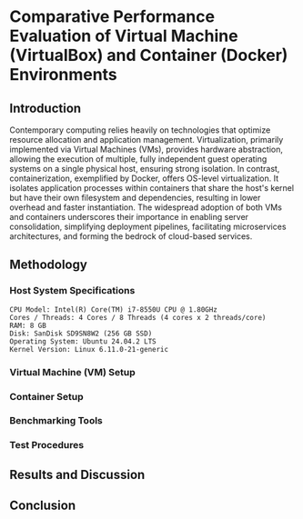 # Comparative Performance Evaluation of Virtual Machine (VirtualBox) and Container (Docker) Environments

## Introduction

Contemporary computing relies heavily on technologies that optimize resource allocation and application management. Virtualization, primarily implemented via Virtual Machines (VMs), provides hardware abstraction, allowing the execution of multiple, fully independent guest operating systems on a single physical host, ensuring strong isolation. In contrast, containerization, exemplified by Docker, offers OS-level virtualization. It isolates application processes within containers that share the host's kernel but have their own filesystem and dependencies, resulting in lower overhead and faster instantiation. The widespread adoption of both VMs and containers underscores their importance in enabling server consolidation, simplifying deployment pipelines, facilitating microservices architectures, and forming the bedrock of cloud-based services.

## Methodology

### Host System Specifications 

    CPU Model: Intel(R) Core(TM) i7-8550U CPU @ 1.80GHz
    Cores / Threads: 4 Cores / 8 Threads (4 cores x 2 threads/core)
    RAM: 8 GB
    Disk: SanDisk SD9SN8W2 (256 GB SSD)
    Operating System: Ubuntu 24.04.2 LTS
    Kernel Version: Linux 6.11.0-21-generic 


### Virtual Machine (VM) Setup
### Container Setup
### Benchmarking Tools
### Test Procedures

## Results and Discussion
## Conclusion
